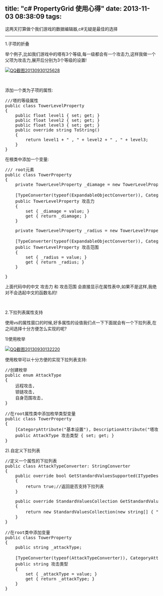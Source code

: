 title: "c# PropertyGrid 使用心得"
date: 2013-11-03 08:38:09
tags: 
---

这两天打算做个我们游戏的数据编辑器,c#无疑是最佳的选择

<!--more-->

<!--nextpage-->

------------------------------------------------------------------------------------------------------------------------------------------------------------------------------------

1.子项的折叠

举个例子,比如我们游戏中的塔有3个等级,每一级都会有一个攻击力,这样我做一个父项为攻击力,展开后分别为3个等级的设置!

[![QQ截图20130930125628](/images/94c8e5a0affd3306da8182c62ae1e28012952a6c.jpg)](http://blog.justbilt.com/wp-content/uploads/2013/09/QQ截图20130930125628.jpg)

&nbsp;

添加一个类为子项的属性:
<pre class="lang:c++ decode:true">///塔的等级属性
public class TowerLevelProperty
{
	public float level1 { set; get; }
	public float level2 { set; get; }
	public float level3 { set; get; }
	public override string ToString()
	{
		return level1 + " , " + level2 + " , " + level3;
	}
}</pre>
在根类中添加一个变量:
<pre class="lang:c++ decode:true">/// root元素
public class TowerProperty
{
	private TowerLevelProperty _diamage = new TowerLevelProperty();

	[TypeConverter(typeof(ExpandableObjectConverter)), CategoryAttribute("属性设置")]
	public TowerLevelProperty 攻击力
	{
		set { _diamage = value; }
		get { return _diamage; }
	}

	private TowerLevelProperty _radius = new TowerLevelProperty();

	[TypeConverter(typeof(ExpandableObjectConverter)), CategoryAttribute("属性设置")]
	public TowerLevelProperty 攻击范围
	{
		set { _radius = value; }
		get { return _radius; }
	}

}</pre>
上面代码中的中文 攻击力 和 攻击范围 会直接显示在属性表中,如果不是这样,我绝对不会选起中文的函数名的!

&nbsp;

2.下拉列表属性支持

使用vs的属性窗口的时候,好多属性的设值我们点一下下面就会有一个下拉列表,在之间选择十分方便怎么实现的呢?

1)使用枚举

[![QQ截图20130930132220](/images/c8e93052bf6af8b8b3783a0e99c856f0d2f728e8.jpg)](http://blog.justbilt.com/wp-content/uploads/2013/09/QQ截图20130930132220.jpg)

使用枚举可以十分方便的实现下拉列表支持:
<pre class="lang:c++ decode:true">//创建枚举
public enum AttackType
{
	远程攻击,
	锁链攻击,
	自身范围攻击,
}

//在root属性类中添加枚举类型变量
public class TowerProperty
{
	[CategoryAttribute("基本设置"), DescriptionAttribute("塔攻击方式")]
	public AttackType 攻击类型 { set; get; }
}</pre>
2).自定义下拉列表
<pre class="lang:c++ decode:true">//定义一个属性的下拉列表
public class AttackTypeConverter: StringConverter 
{
	public override bool GetStandardValuesSupported(ITypeDescriptorContext context)  
	{  
		return true;//返回是否支持下拉列表
	}

	public override StandardValuesCollection GetStandardValues(ITypeDescriptorContext context)  
	{
		return new StandardValuesCollection(new string[] { "远程攻击", "锁链攻击", "自身范围攻击" });//返回列表中的值
	}
}  

//在root类中添加变量
public class TowerProperty
{
	public string _attackType;

	[TypeConverter(typeof(AttackTypeConverter)), CategoryAttribute("基本设置")]
	public string 攻击类型
	{
		set { _attackType = value; }
		get { return _attackType; }
	}
}</pre>
&nbsp;

&nbsp;

&nbsp;